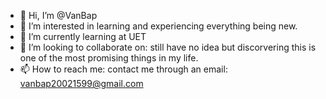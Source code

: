- 👋 Hi, I’m @VanBap
- 👀 I’m interested in learning and experiencing everything being new.
- 🌱 I’m currently learning at UET
- 💞️ I’m looking to collaborate on: still have no idea but discorvering this is one of the most promising things in my life.
- 📫 How to reach me: contact me through an email: vanbap20021599@gmail.com

<!---
VanBap/VanBap is a ✨ special ✨ repository because its `README.md` (this file) appears on your GitHub profile.
You can click the Preview link to take a look at your changes.
--->
